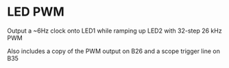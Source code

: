 # LED PWM

Output a ~6Hz clock onto LED1 while ramping up LED2 with 32-step 26 kHz PWM

Also includes a copy of the PWM output on B26 and a scope trigger line on B35
